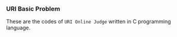 ### URI Basic Problem

These are the codes of `URI Online Judge` written in C programming language.
